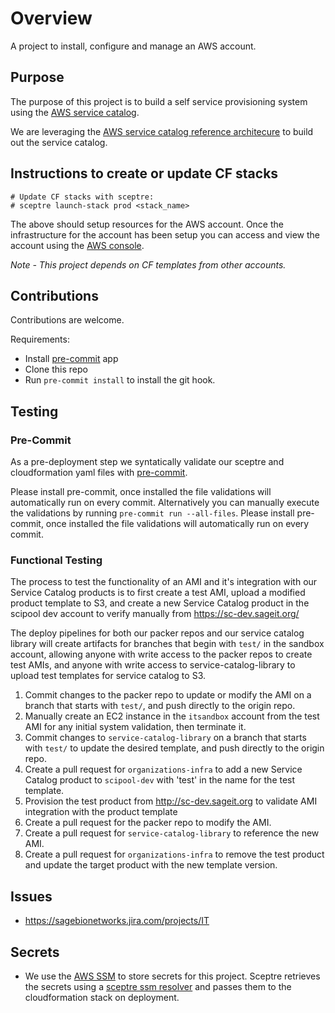 # Overview
A project to install, configure and manage an AWS account.

## Purpose
The purpose of this project is to build a self service provisioning
system using the
[AWS service catalog](https://docs.aws.amazon.com/servicecatalog/latest/adminguide/introduction.html).

We are leveraging the [AWS service catalog reference architecure](https://github.com/Sage-Bionetworks/service-catalog-library)
to build out the service catalog.

## Instructions to create or update CF stacks

```
# Update CF stacks with sceptre:
# sceptre launch-stack prod <stack_name>
```

The above should setup resources for the AWS account.  Once the infrastructure
for the account has been setup you can access and view the account using the
[AWS console](https://AWS-account-ID-or-alias.signin.aws.amazon.com/console).

*Note - This project depends on CF templates from other accounts.*

## Contributions
Contributions are welcome.

Requirements:
* Install [pre-commit](https://pre-commit.com/#install) app
* Clone this repo
* Run `pre-commit install` to install the git hook.

## Testing

### Pre-Commit
As a pre-deployment step we syntatically validate our sceptre and
cloudformation yaml files with [pre-commit](https://pre-commit.com).

Please install pre-commit, once installed the file validations will
automatically run on every commit. Alternatively you can manually
execute the validations by running `pre-commit run --all-files`.
Please install pre-commit, once installed the file validations will
automatically run on every commit.

### Functional Testing
The process to test the functionality of an AMI and it's integration with our
Service Catalog products is to first create a test AMI, upload a modified
product template to S3, and create a new Service Catalog product in the
scipool dev account to verify manually from https://sc-dev.sageit.org/

The deploy pipelines for both our packer repos and our service catalog library
will create artifacts for branches that begin with `test/` in the sandbox
account, allowing anyone with write access to the packer repos to create test
AMIs, and anyone with write access to service-catalog-library to upload test
templates for service catalog to S3.

1. Commit changes to the packer repo to update or modify the AMI on a branch
   that starts with `test/`, and push directly to the origin repo.
1. Manually create an EC2 instance in the `itsandbox` account from the test AMI
   for any initial system validation, then terminate it.
1. Commit changes to `service-catalog-library` on a branch that starts with
   `test/` to update the desired template, and push directly to the origin repo.
1. Create a pull request for `organizations-infra` to add a new Service Catalog
   product to `scipool-dev` with 'test' in the name for the test template.
1. Provision the test product from http://sc-dev.sageit.org to validate AMI
   integration with the product template
1. Create a pull request for the packer repo to modify the AMI.
1. Create a pull request for `service-catalog-library` to reference the new AMI.
1. Create a pull request for `organizations-infra` to remove the test product and
   update the target product with the new template version.

## Issues
* https://sagebionetworks.jira.com/projects/IT

## Secrets
* We use the [AWS SSM](https://docs.aws.amazon.com/systems-manager/latest/userguide/systems-manager-paramstore.html)
to store secrets for this project.  Sceptre retrieves the secrets using
a [sceptre ssm resolver](https://github.com/cloudreach/sceptre/tree/v1/contrib/ssm-resolver)
and passes them to the cloudformation stack on deployment.
